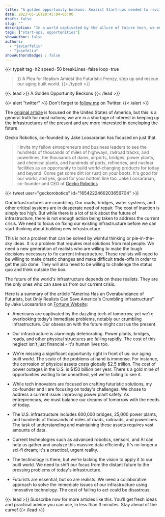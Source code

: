 ```yaml
---
title: "A golden opportunity beckons: Realist Start-ups needed to revitalize our aging infrastructure"
date: 2023-05-16T10:45:04-05:00
draft: false
slug: ""
description: "In a world captivated by the allure of future tech, we must not overlook the pressing problems of today. The most glaring of these is the rapidly decaying state of infrastructure. The call to action is clear: realists must step up and rescue our aging built world."
tags: ["start-ups, opportunities"]
showAuthor: false
authors:
  - "javierfeliu"
  - "josefeliu"
showAuthorsBadges : false  
---
```

 {{< typeit 
  tag=h2
  speed=50
  breakLines=false
  loop=true
>}}
A Plea for Realism Amidst the Futuristic Frenzy,
step up and rescue our aging built world. 
{{< /typeit >}}

{{< lead >}}
A Golden Opportunity Beckons
{{< /lead >}}

{{< alert "twitter" >}}
Don't forget to [follow me](https://twitter.com/com/JavierFeliuH) on Twitter.
{{< /alert >}}

The [original article](https://fortune.com/2023/05/16/america-overabundance-of-futurists-only-realists-save-aging-built-world-jake-loosararian/) is focused on the United States of America, but this is a general truth for most nations; we are in a shortage of interest in keeping up the infrastructures of the present and are more interested in developing the future.

Gecko Robotics, co-founded by Jake Loosararian has focused on just that.

> I invite my fellow entrepreneurs and business leaders to see the hundreds of thousands of miles of highways, railroad tracks, and powerlines, the thousands of dams, airports, bridges, power plants, and chemical plants, and hundreds of ports, refineries, and nuclear facilities as an opportunity to build world-changing products for today and beyond. Come get some dirt (or rust) on your boots. It's good for our world, and yes, good for your bottom line too. Jake Loosararian, co-founder and CEO of [Gecko Robotics](https://www.geckorobotics.com/)

{{< tweet user="geckorobotics" id="1654222469203656704" >}}

Our infrastructures are crumbling. Our roads, bridges, water systems, and other critical systems are in desperate need of repair. The cost of inaction is simply too high.
But while there is a lot of talk about the future of infrastructure, there is not enough action being taken to address the current crisis. We need to focus on fixing our existing infrastructure before we can start thinking about building new infrastructure.

This is not a problem that can be solved by wishful thinking or pie-in-the-sky ideas. It is a problem that requires real solutions from real people. We need a new generation of realists who are willing to make the tough decisions necessary to fix current infrastructure.
These realists will need to be willing to make drastic changes and make difficult trade-offs in order to get the job done. They will also need to be willing to challenge the status quo and think outside the box.

The future of the world's infrastructure depends on these realists. They are the only ones who can save us from our current crisis.

Here is a summary of the article "America Has an Overabundance of Futurists, but Only Realists Can Save America's Crumbling Infrastructure" by Jake Loosararian on [Fortune Website](https://fortune.com/2023/05/16/america-overabundance-of-futurists-only-realists-save-aging-built-world-jake-loosararian/):
* Americans are captivated by the dazzling tech of tomorrow, yet we're overlooking today's immediate problems, notably our crumbling infrastructure. Our obsession with the future might cost us the present.

* Our infrastructure is alarmingly deteriorating. Power plants, bridges, roads, and other physical structures are failing rapidly. The cost of this neglect isn't just financial - it's human lives too.

* We're missing a significant opportunity right in front of us: our aging built world. The scale of the problems at hand is immense. For instance, the corrosion of physical assets costs globally $2.5 trillion. The cost of power outages in the U.S. is $150 billion per year. There's a gold mine of opportunities waiting to be unearthed, yet we're failing to see it.

* While tech innovators are focused on crafting futuristic solutions, my co-founder and I are focusing on today's challenges. We chose to address a current issue: improving power plant safety. As entrepreneurs, we must balance our dreams of tomorrow with the needs of today.

* The U.S. infrastructure includes 600,000 bridges, 25,000 power plants, and hundreds of thousands of miles of roads, railroads, and powerlines. The task of understanding and maintaining these assets requires vast amounts of data.

* Current technologies such as advanced robotics, sensors, and AI can help us gather and analyze this massive data efficiently. It's no longer a sci-fi dream; it's a practical, urgent reality.

* The technology is there, but we're lacking the vision to apply it to our built world. We need to shift our focus from the distant future to the pressing problems of today's infrastructure.

* Futurists are essential, but so are realists. We need a collaborative approach to solve the immediate issues of our infrastructure using innovative technology. The cost of failing to act could be disastrous.

{{< lead >}}
Subscribe now for more articles like this. You'll get fresh ideas and practical advice you can use, in less than 3 minutes. Stay ahead of the curve!
{{< /lead >}}
<script async data-uid="99db4e9842" src="https://javier-feliu.ck.page/99db4e9842/index.js"></script>
